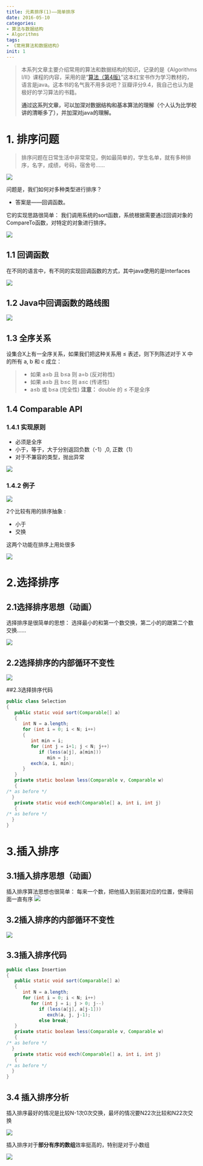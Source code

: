 ```yaml
---
title: 元素排序(1)——简单排序
date: 2016-05-10
categories: 
- 算法与数据结构
- Algorithms
tags: 
- 《常用算法和数据结构》
init: 1
---
```



> 本系列文章主要介绍常用的算法和数据结构的知识，记录的是《Algorithms I/II》课程的内容，采用的是“[算法（第4版）](https://book.douban.com/subject/19952400/)”这本红宝书作为学习教材的，语言是java。这本书的名气我不用多说吧？豆瓣评分9.4，我自己也认为是极好的学习算法的书籍。
>
> **通过这系列文章，可以加深对数据结构和基本算法的理解（个人认为比学校讲的清晰多了），并加深对java的理解。**

# 1. 排序问题

>排序问题在日常生活中非常常见，例如最简单的，学生名单，就有多种排序，名字，成绩，号码，宿舍号…… 

![](http://img.hksite.cn/2019-03-01-071840.jpg)

问题是，我们如何对多种类型进行排序？

- 答案是——回调函数。 

它的实现思路很简单： 我们调用系统的sort函数，系统根据需要通过回调对象的CompareTo函数，对特定的对象进行排序。

![](http://img.hksite.cn/2019-03-01-071707.jpg)

## 1.1 回调函数

在不同的语言中，有不同的实现回调函数的方式，其中java使用的是Interfaces 

![](http://img.hksite.cn/2019-03-01-072004.jpg)

## 1.2 Java中回调函数的路线图

![](http://img.hksite.cn/2019-03-01-071955.jpg)

## 1.3 全序关系

设集合X上有一全序关系，如果我们把这种关系用 ≤ 表述，则下列陈述对于 X 中的所有 a, b 和 c 成立： 

>- 如果 a≤b 且 b≤a 则 a=b (反对称性) 
>- 如果 a≤b 且 b≤c 则 a≤c (传递性) 
>- a≤b 或 b≤a (完全性) 
**注意：** double 的 ≤ 不是全序

## 1.4 Comparable API

### 1.4.1 实现原则

- 必须是全序
- 小于，等于，大于分别返回负数（-1）,0, 正数（1）
- 对于不兼容的类型，抛出异常 

![](http://img.hksite.cn/2019-03-01-072023.jpg)
### 1.4.2 例子



![](http://img.hksite.cn/2019-03-01-072028.jpg)

2个比较有用的排序抽象 :

- 小于
- 交换

这两个功能在排序上用处很多

![](http://img.hksite.cn/2019-03-01-072039.jpg)

# 2.选择排序

## 2.1选择排序思想（动画）

选择排序是很简单的思想： 
选择最小的和第一个数交换，第二小的的跟第二个数交换…… 

![](http://img.hksite.cn/2019-03-01-20160406224909757.gif)

## 2.2选择排序的内部循环不变性

![](http://img.hksite.cn/2019-03-01-072112.jpg)

##2.3选择排序代码
```java
public class Selection
{
   public static void sort(Comparable[] a)
   {
      int N = a.length;
      for (int i = 0; i < N; i++)
      {
         int min = i;
         for (int j = i+1; j < N; j++)
            if (less(a[j], a[min]))
               min = j;
         exch(a, i, min);
      }
   }
   private static boolean less(Comparable v, Comparable w)
   {  
/* as before */
  }
   private static void exch(Comparable[] a, int i, int j)
   {  
/* as before */
  }
}
```
# 3.插入排序

## 3.1插入排序思想（动画）

插入排序算法思想也很简单： 
每来一个数，把他插入到前面对应的位置，使得前面一直有序 
![](http://img.hksite.cn/2019-03-01-20160406225147399.gif)

## 3.2插入排序的内部循环不变性

![](http://img.hksite.cn/2019-03-01-072143.jpg)

## 3.3插入排序代码
```java
public class Insertion
{
   public static void sort(Comparable[] a)
   {
      int N = a.length;
      for (int i = 0; i < N; i++)
         for (int j = i; j > 0; j--)
            if (less(a[j], a[j-1]))
               exch(a, j, j-1);
            else break;
   }
   private static boolean less(Comparable v, Comparable w)
   {  
/* as before */
  }
   private static void exch(Comparable[] a, int i, int j)
   {  
/* as before */
  }
}
```
## 3.4 插入排序分析

插入排序最好的情况是比较N-1次0次交换，最坏的情况要N22次比较和N22次交换 

![](http://img.hksite.cn/2019-03-01-072158.jpg)

插入排序对于**部分有序的数组**效率挺高的，特别是对于小数组 


![](http://img.hksite.cn/2019-03-01-072205.jpg)


    